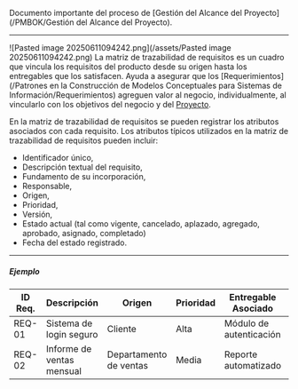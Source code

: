 Documento importante del proceso de [Gestión del Alcance del Proyecto](/PMBOK/Gestión del Alcance del Proyecto).
****
![Pasted image 20250611094242.png](/assets/Pasted image 20250611094242.png)
La matriz de trazabilidad de requisitos es un cuadro que vincula los requisitos del producto desde su origen hasta los entregables que los satisfacen. 
Ayuda a asegurar que los [Requerimientos](/Patrones en la Construcción de Modelos Conceptuales para Sistemas de Información/Requerimientos) agreguen valor al negocio, individualmente, al vincularlo con los objetivos del negocio y del [Proyecto](/PMBOK/Proyecto).

En la matriz de trazabilidad de requisitos se pueden registrar los atributos asociados con cada requisito. 
Los atributos típicos utilizados en la matriz de trazabilidad de requisitos pueden incluir: 
- Identificador único, 
- Descripción textual del requisito, 
- Fundamento de su incorporación, 
- Responsable, 
- Origen, 
- Prioridad, 
- Versión, 
- Estado actual (tal como vigente, cancelado, aplazado, agregado, aprobado, asignado, completado) 
- Fecha del estado registrado.
****
##### **Ejemplo**

| ID Req. | Descripción               | Origen                 | Prioridad | Entregable Asociado     | Criterio de Aceptación      | Estado      |
| ------- | ------------------------- | ---------------------- | --------- | ----------------------- | --------------------------- | ----------- |
| REQ-01  | Sistema de login seguro   | Cliente                | Alta      | Módulo de autenticación | Autenticación en < 3 seg    | Completado  |
| REQ-02  | Informe de ventas mensual | Departamento de ventas | Media     | Reporte automatizado    | Precisión del 100% en datos | En progreso |


